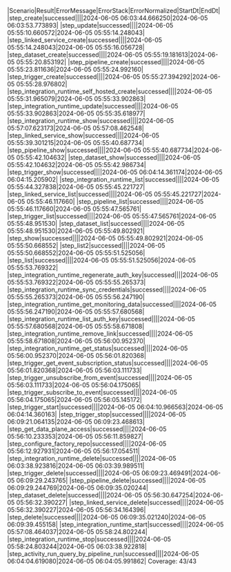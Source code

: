 |Scenario|Result|ErrorMessage|ErrorStack|ErrorNormalized|StartDt|EndDt|
|step_create|successed||||2024-06-05 06:03:44.666250|2024-06-05 06:03:53.773893|
|step_update|successed||||2024-06-05 05:55:10.660572|2024-06-05 05:55:14.248043|
|step_linked_service_create|successed||||2024-06-05 05:55:14.248043|2024-06-05 05:55:16.056728|
|step_dataset_create|successed||||2024-06-05 05:55:19.181613|2024-06-05 05:55:20.853192|
|step_pipeline_create|successed||||2024-06-05 05:55:23.811636|2024-06-05 05:55:24.992160|
|step_trigger_create|successed||||2024-06-05 05:55:27.394292|2024-06-05 05:55:28.976802|
|step_integration_runtime_self_hosted_create|successed||||2024-06-05 05:55:31.965079|2024-06-05 05:55:33.902863|
|step_integration_runtime_update|successed||||2024-06-05 05:55:33.902863|2024-06-05 05:55:35.618977|
|step_integration_runtime_show|successed||||2024-06-05 05:57:07.623173|2024-06-05 05:57:08.462548|
|step_linked_service_show|successed||||2024-06-05 05:55:39.301215|2024-06-05 05:55:40.687734|
|step_pipeline_show|successed||||2024-06-05 05:55:40.687734|2024-06-05 05:55:42.104632|
|step_dataset_show|successed||||2024-06-05 05:55:42.104632|2024-06-05 05:55:42.986734|
|step_trigger_show|successed||||2024-06-05 06:04:14.361174|2024-06-05 06:04:15.205902|
|step_integration_runtime_list|successed||||2024-06-05 05:55:44.327838|2024-06-05 05:55:45.221727|
|step_linked_service_list|successed||||2024-06-05 05:55:45.221727|2024-06-05 05:55:46.117660|
|step_pipeline_list|successed||||2024-06-05 05:55:46.117660|2024-06-05 05:55:47.565761|
|step_trigger_list|successed||||2024-06-05 05:55:47.565761|2024-06-05 05:55:48.951530|
|step_dataset_list|successed||||2024-06-05 05:55:48.951530|2024-06-05 05:55:49.802921|
|step_show|successed||||2024-06-05 05:55:49.802921|2024-06-05 05:55:50.668552|
|step_list2|successed||||2024-06-05 05:55:50.668552|2024-06-05 05:55:51.525056|
|step_list|successed||||2024-06-05 05:55:51.525056|2024-06-05 05:55:53.769322|
|step_integration_runtime_regenerate_auth_key|successed||||2024-06-05 05:55:53.769322|2024-06-05 05:55:55.265373|
|step_integration_runtime_sync_credentials|successed||||2024-06-05 05:55:55.265373|2024-06-05 05:55:56.247190|
|step_integration_runtime_get_monitoring_data|successed||||2024-06-05 05:55:56.247190|2024-06-05 05:55:57.680568|
|step_integration_runtime_list_auth_key|successed||||2024-06-05 05:55:57.680568|2024-06-05 05:55:58.671808|
|step_integration_runtime_remove_link|successed||||2024-06-05 05:55:58.671808|2024-06-05 05:56:00.952370|
|step_integration_runtime_get_status|successed||||2024-06-05 05:56:00.952370|2024-06-05 05:56:01.820368|
|step_trigger_get_event_subscription_status|successed||||2024-06-05 05:56:01.820368|2024-06-05 05:56:03.111733|
|step_trigger_unsubscribe_from_event|successed||||2024-06-05 05:56:03.111733|2024-06-05 05:56:04.175065|
|step_trigger_subscribe_to_event|successed||||2024-06-05 05:56:04.175065|2024-06-05 05:56:05.145172|
|step_trigger_start|successed||||2024-06-05 06:04:10.966563|2024-06-05 06:04:14.360163|
|step_trigger_stop|successed||||2024-06-05 06:09:21.064135|2024-06-05 06:09:23.468613|
|step_get_data_plane_access|successed||||2024-06-05 05:56:10.233353|2024-06-05 05:56:11.859827|
|step_configure_factory_repo|successed||||2024-06-05 05:56:12.927931|2024-06-05 05:56:17.054511|
|step_integration_runtime_delete|successed||||2024-06-05 06:03:38.923816|2024-06-05 06:03:39.989511|
|step_trigger_delete|successed||||2024-06-05 06:09:23.469491|2024-06-05 06:09:29.243765|
|step_pipeline_delete|successed||||2024-06-05 06:09:29.244769|2024-06-05 06:09:35.020244|
|step_dataset_delete|successed||||2024-06-05 05:56:30.647254|2024-06-05 05:56:32.390227|
|step_linked_service_delete|successed||||2024-06-05 05:56:32.390227|2024-06-05 05:56:34.164396|
|step_delete|successed||||2024-06-05 06:09:35.021240|2024-06-05 06:09:39.455158|
|step_integration_runtime_start|successed||||2024-06-05 05:57:08.464037|2024-06-05 05:58:24.802244|
|step_integration_runtime_stop|successed||||2024-06-05 05:58:24.803244|2024-06-05 06:03:38.922818|
|step_activity_run_query_by_pipeline_run|successed||||2024-06-05 06:04:04.619080|2024-06-05 06:04:05.991862|
Coverage: 43/43
